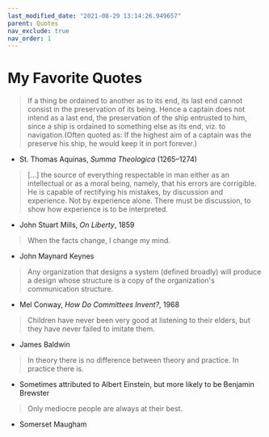 ```yaml
---
last_modified_date: "2021-08-29 13:14:26.949657"
parent: Quotes
nav_exclude: true
nav_order: 1
---
```


# My Favorite Quotes

> If a thing be ordained to another as to its end, its last end cannot consist in the preservation of its being. Hence a captain does not intend as a last end, the preservation of the ship entrusted to him, since a ship is ordained to something else as its end, viz. to navigation.(Often quoted as: If the highest aim of a captain was the preserve his ship, he would keep it in port forever.)
- St. Thomas Aquinas, _Summa Theologica_ (1265–1274)

> [...] the source of everything respectable in man either as an intellectual or as a moral being, namely, that his errors are corrigible. He is capable of rectifying his mistakes, by discussion and experience. Not by experience alone. There must be discussion, to show how experience is to be interpreted.
- John Stuart Mills, _On Liberty_, 1859

> When the facts change, I change my mind.
- John Maynard Keynes

> Any organization that designs a system (defined broadly) will produce a design whose structure is a copy of the organization's communication structure.
- Mel Conway, _How Do Committees Invent?_, 1968

> Children have never been very good at listening to their elders, but they have never failed to imitate them.
- James Baldwin

> In theory there is no difference between theory and practice. In practice there is.
- Sometimes attributed to Albert Einstein, but more likely to be Benjamin Brewster

> Only mediocre people are always at their best.
- Somerset Maugham